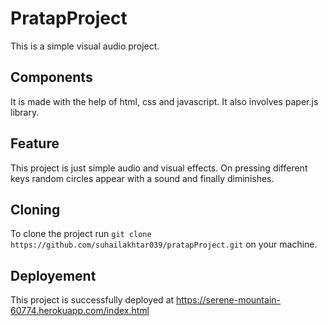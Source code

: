 # PratapProject
This is a simple visual audio project.

## Components
It is made with the help of html, css and javascript. It also involves paper.js library.

## Feature
This project is just simple audio and visual effects. On pressing different keys random circles appear with a sound and finally diminishes.

## Cloning
To clone the project run `git clone https://github.com/suhailakhtar039/pratapProject.git` on your machine.
## Deployement
This project is successfully deployed at https://serene-mountain-60774.herokuapp.com/index.html